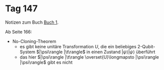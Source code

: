 # Tag 147

Notizen zum Buch [Buch 1](../Buch1.md).

Ab Seite 166:
* No-Cloning-Theorem
  - es gibt keine unitäre Transformation $U$, die ein beliebiges 2-Qubit-System
    $|\psi\rangle |\t\rangle$ in einen Zustand $|\psi\rangle |\psi\rangle$ überführt
  - das hier $|\psi\rangle |\t\rangle \overset{U}\longmapsto |\psi\rangle |\psi\rangle$ gibt es nicht
